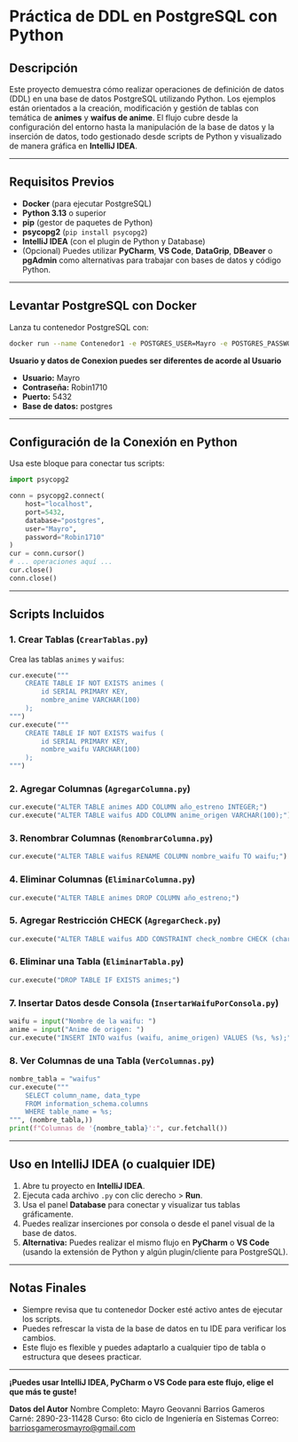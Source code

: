 # Práctica de DDL en PostgreSQL con Python

## Descripción

Este proyecto demuestra cómo realizar operaciones de definición de datos (DDL) en una base de datos PostgreSQL utilizando Python. Los ejemplos están orientados a la creación, modificación y gestión de tablas con temática de **animes** y **waifus de anime**. El flujo cubre desde la configuración del entorno hasta la manipulación de la base de datos y la inserción de datos, todo gestionado desde scripts de Python y visualizado de manera gráfica en **IntelliJ IDEA**.

---

## Requisitos Previos

- **Docker** (para ejecutar PostgreSQL)
- **Python 3.13** o superior
- **pip** (gestor de paquetes de Python)
- **psycopg2** (`pip install psycopg2`)
- **IntelliJ IDEA** (con el plugin de Python y Database)
- (Opcional) Puedes utilizar **PyCharm**, **VS Code**, **DataGrip**, **DBeaver** o **pgAdmin** como alternativas para trabajar con bases de datos y código Python.

---


## Levantar PostgreSQL con Docker

Lanza tu contenedor PostgreSQL con:

```sh
docker run --name Contenedor1 -e POSTGRES_USER=Mayro -e POSTGRES_PASSWORD=Robin1710 -p 5432:5432 -d postgres
```
**Usuario y datos de Conexion puedes ser diferentes de acorde al Usuario**
- **Usuario:** Mayro
- **Contraseña:** Robin1710
- **Puerto:** 5432
- **Base de datos:** postgres

---

## Configuración de la Conexión en Python

Usa este bloque para conectar tus scripts:

```python
import psycopg2

conn = psycopg2.connect(
    host="localhost",
    port=5432,
    database="postgres",
    user="Mayro",
    password="Robin1710"
)
cur = conn.cursor()
# ... operaciones aquí ...
cur.close()
conn.close()
```

---

## Scripts Incluidos

### 1. Crear Tablas (`CrearTablas.py`)
Crea las tablas `animes` y `waifus`:

```python
cur.execute("""
    CREATE TABLE IF NOT EXISTS animes (
        id SERIAL PRIMARY KEY,
        nombre_anime VARCHAR(100)
    );
""")
cur.execute("""
    CREATE TABLE IF NOT EXISTS waifus (
        id SERIAL PRIMARY KEY,
        nombre_waifu VARCHAR(100)
    );
""")
```

### 2. Agregar Columnas (`AgregarColumna.py`)
```python
cur.execute("ALTER TABLE animes ADD COLUMN año_estreno INTEGER;")
cur.execute("ALTER TABLE waifus ADD COLUMN anime_origen VARCHAR(100);")
```

### 3. Renombrar Columnas (`RenombrarColumna.py`)
```python
cur.execute("ALTER TABLE waifus RENAME COLUMN nombre_waifu TO waifu;")
```

### 4. Eliminar Columnas (`EliminarColumna.py`)
```python
cur.execute("ALTER TABLE animes DROP COLUMN año_estreno;")
```

### 5. Agregar Restricción CHECK (`AgregarCheck.py`)
```python
cur.execute("ALTER TABLE waifus ADD CONSTRAINT check_nombre CHECK (char_length(waifu) > 2);")
```

### 6. Eliminar una Tabla (`EliminarTabla.py`)
```python
cur.execute("DROP TABLE IF EXISTS animes;")
```

### 7. Insertar Datos desde Consola (`InsertarWaifuPorConsola.py`)
```python
waifu = input("Nombre de la waifu: ")
anime = input("Anime de origen: ")
cur.execute("INSERT INTO waifus (waifu, anime_origen) VALUES (%s, %s);", (waifu, anime))
```


### 8. Ver Columnas de una Tabla (`VerColumnas.py`)
```python
nombre_tabla = "waifus"
cur.execute("""
    SELECT column_name, data_type
    FROM information_schema.columns
    WHERE table_name = %s;
""", (nombre_tabla,))
print(f"Columnas de '{nombre_tabla}':", cur.fetchall())
```

---

## Uso en IntelliJ IDEA (o cualquier IDE)

1. Abre tu proyecto en **IntelliJ IDEA**.
2. Ejecuta cada archivo `.py` con clic derecho > **Run**.
3. Usa el panel **Database** para conectar y visualizar tus tablas gráficamente.
4. Puedes realizar inserciones por consola o desde el panel visual de la base de datos.
5. **Alternativa:** Puedes realizar el mismo flujo en **PyCharm** o **VS Code** (usando la extensión de Python y algún plugin/cliente para PostgreSQL).

---

## Notas Finales

- Siempre revisa que tu contenedor Docker esté activo antes de ejecutar los scripts.
- Puedes refrescar la vista de la base de datos en tu IDE para verificar los cambios.
- Este flujo es flexible y puedes adaptarlo a cualquier tipo de tabla o estructura que desees practicar.

---

**¡Puedes usar IntelliJ IDEA, PyCharm o VS Code para este flujo, elige el que más te guste!**

**Datos del Autor**
Nombre Completo: Mayro Geovanni Barrios Gameros
Carné: 2890-23-11428
Curso: 6to ciclo de Ingeniería en Sistemas
Correo: barriosgamerosmayro@gmail.com
